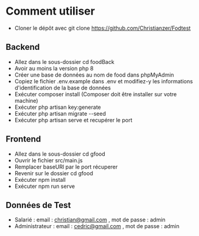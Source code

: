 # Comment utiliser

- Cloner le dépôt avec git clone https://github.com/Christianzer/Fodtest

## Backend

- Allez dans le sous-dossier cd foodBack
- Avoir au moins la version php 8
- Créer une base de données au nom de food dans phpMyAdmin
- Copiez le fichier .env.example dans .env et modifiez-y les informations d'identification de la base de données
- Exécuter composer install (Composer doit être installer sur votre machine)
- Exécuter php artisan key:generate
- Exécuter php artisan migrate --seed
- Exécuter php artisan serve et recupérer le port

## Frontend

- Allez dans le sous-dossier cd gfood
- Ouvrir le fichier src/main.js
- Remplacer baseURl par le port récuperer
- Revenir sur le dossier cd gfood
- Exécuter npm install
- Exécuter npm run serve

## Données de Test

- Salarié : email : christian@gmail.com , mot de passe : admin
- Administrateur :  email : cedric@gmail.com , mot de passe : admin 

